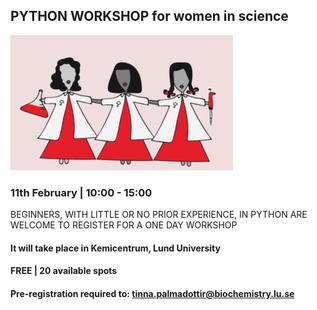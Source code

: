 ## PYTHON WORKSHOP for women in science

![Alt text](images/rmws.png)


### 11th February | 10:00 - 15:00

BEGINNERS, WITH LITTLE OR NO PRIOR EXPERIENCE, IN PYTHON ARE WELCOME TO REGISTER FOR A ONE DAY WORKSHOP

#### It will take place in Kemicentrum, Lund University
#### FREE | 20 available spots
#### Pre-registration required to: tinna.palmadottir@biochemistry.lu.se
